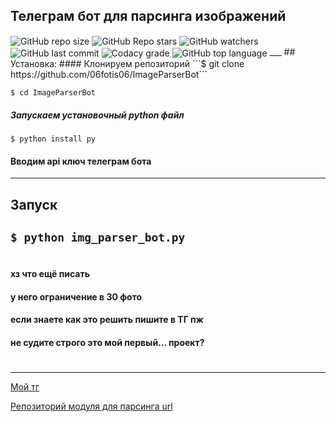## Телеграм бот для парсинга изображений
<img align="center" src="https://img.shields.io/github/repo-size/06fotis06/ImageParserBot" alt="GitHub repo size">
  <img align="center" src="https://img.shields.io/github/stars/06fotis06/ImageParserBot" alt="GitHub Repo stars">
  <img align="center" src="https://img.shields.io/github/watchers/06fotis06/ImageParserBot" alt="GitHub watchers">
  <img align="center" src="https://img.shields.io/github/last-commit/06fotis06/ImageParserBot" alt="GitHub last commit">
  <img align="center" src="https://img.shields.io/codacy/grade/7733fc868fbc4da180e781d90cb30694" alt="Codacy grade">
  <img align="center" src="https://img.shields.io/github/languages/top/06fotis06/ImageParserBot" alt="GitHub top language">
___
## Установка:
#### Клонируем репозиторий
```$ git clone https://github.com/06fotis06/ImageParserBot```

```$ cd ImageParserBot```
##### Запускаем установочный python файл
```$ python install py```
#### Вводим api ключ телеграм бота
------
## Запуск
```$ python img_parser_bot.py```
------

# 
#### хз что ещё писать
#### у него ограничение в 30 фото
#### если знаете как это решить пишите в ТГ пж
#### не судите строго это мой первый... проект? 
# 
------
[Мой тг](t.me/fffotis)

[Репозиторий модуля для парсинга url](https://github.com/Ulbwaa/YandexImagesParser)
